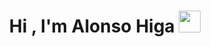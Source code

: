 <h1 align="center">Hi , I'm Alonso Higa <img src="https://media.giphy.com/media/hvRJCLFzcasrR4ia7z/giphy.gif" width="35"></h1>

<!--
**killers1325/killers1325** is a ✨ _special_ ✨ repository because its `README.md` (this file) appears on your GitHub profile.

Here are some ideas to get you started:

- 🔭 I’m currently working on ...
- 🌱 I’m currently learning ...
- 👯 I’m looking to collaborate on ...
- 🤔 I’m looking for help with ...
- 💬 Ask me about ...
- 📫 How to reach me: ...
- 😄 Pronouns: ...
- ⚡ Fun fact: ...
-->
